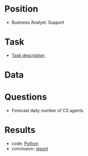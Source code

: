 # Position
- Business Analyst. Support

# Task
- [Task description](https://github.com/yurywallet/test_assignments/blob/main/Bolt_(BA%2Csupport)/Business%20Analyst%20-%20Homework.pdf)

# Data


# Questions
- Forecast daily number of CS agents

# Results

- code: [Python](https://github.com/yurywallet/test_assignments/blob/main/Bolt_(BA%2Csupport)/orders_tickets_bolt.py)
- conclusion: [report](https://github.com/yurywallet/test_assignments/blob/main/Bolt_(BA%2Csupport)/Business_Analyst_report_yury_koshelyuk.pdf)
